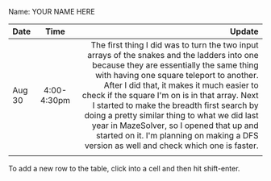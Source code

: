 Name: YOUR NAME HERE

| Date   |    Time     |                                                                                                                                                                                                                                                                                                                                                                                                                                                                                                                     Update |
|:-------|:-----------:|---------------------------------------------------------------------------------------------------------------------------------------------------------------------------------------------------------------------------------------------------------------------------------------------------------------------------------------------------------------------------------------------------------------------------------------------------------------------------------------------------------------------------:|
| Aug 30 | 4:00-4:30pm | The first thing I did was to turn the two input arrays of the snakes and the ladders into one because they are essentially the same thing with having one square teleport to another. After I did that, it makes it much easier to check if the square I'm on is in that array. Next I started to make the breadth first search by doing a pretty similar thing to what we did last year in MazeSolver, so I opened that up and started on it. I'm planning on making a DFS version as well and check which one is faster. |
|        |             |                                                                                                                                                                                                                                                                                                                                                                                                                                                                                                                            |


To add a new row to the table, click into a cell and then hit shift-enter.